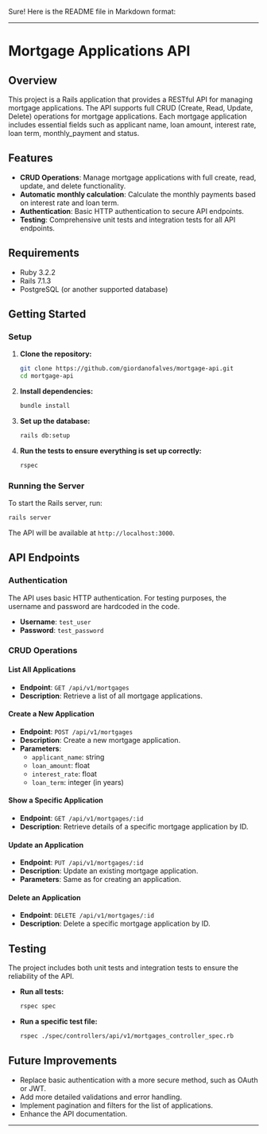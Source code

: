 Sure! Here is the README file in Markdown format:

---

# Mortgage Applications API

## Overview

This project is a Rails application that provides a RESTful API for managing mortgage applications. The API supports full CRUD (Create, Read, Update, Delete) operations for mortgage applications. Each mortgage application includes essential fields such as applicant name, loan amount, interest rate, loan term, monthly_payment and status.

## Features

- **CRUD Operations**: Manage mortgage applications with full create, read, update, and delete functionality.
- **Automatic monthly calculation**: Calculate the monthly payments based on interest rate and loan term.
- **Authentication**: Basic HTTP authentication to secure API endpoints.
- **Testing**: Comprehensive unit tests and integration tests for all API endpoints.

## Requirements

- Ruby 3.2.2
- Rails 7.1.3
- PostgreSQL (or another supported database)
## Getting Started

### Setup

1. **Clone the repository:**

    ```sh
    git clone https://github.com/giordanofalves/mortgage-api.git
    cd mortgage-api
    ```

2. **Install dependencies:**

    ```sh
    bundle install
    ```

3. **Set up the database:**

    ```sh
    rails db:setup
    ```

4. **Run the tests to ensure everything is set up correctly:**

    ```sh
    rspec
    ```

### Running the Server

To start the Rails server, run:

```sh
rails server
```

The API will be available at `http://localhost:3000`.

## API Endpoints

### Authentication

The API uses basic HTTP authentication. For testing purposes, the username and password are hardcoded in the code.

- **Username**: `test_user`
- **Password**: `test_password`

### CRUD Operations

#### List All Applications

- **Endpoint**: `GET /api/v1/mortgages`
- **Description**: Retrieve a list of all mortgage applications.

#### Create a New Application

- **Endpoint**: `POST /api/v1/mortgages`
- **Description**: Create a new mortgage application.
- **Parameters**:
  - `applicant_name`: string
  - `loan_amount`: float
  - `interest_rate`: float
  - `loan_term`: integer (in years)

#### Show a Specific Application

- **Endpoint**: `GET /api/v1/mortgages/:id`
- **Description**: Retrieve details of a specific mortgage application by ID.

#### Update an Application

- **Endpoint**: `PUT /api/v1/mortgages/:id`
- **Description**: Update an existing mortgage application.
- **Parameters**: Same as for creating an application.

#### Delete an Application

- **Endpoint**: `DELETE /api/v1/mortgages/:id`
- **Description**: Delete a specific mortgage application by ID.

## Testing

The project includes both unit tests and integration tests to ensure the reliability of the API.

- **Run all tests:**

    ```sh
    rspec spec
    ```

- **Run a specific test file:**

    ```sh
    rspec ./spec/controllers/api/v1/mortgages_controller_spec.rb
    ```

## Future Improvements

- Replace basic authentication with a more secure method, such as OAuth or JWT.
- Add more detailed validations and error handling.
- Implement pagination and filters for the list of applications.
- Enhance the API documentation.

---
